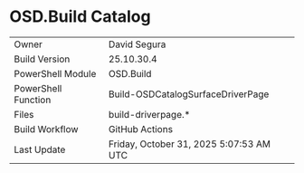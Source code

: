﻿# OSD.Build Catalog

| | |
|-|-|
| Owner | David Segura |
| Build Version | 25.10.30.4 |
| PowerShell Module | OSD.Build |
| PowerShell Function | Build-OSDCatalogSurfaceDriverPage |
| Files | build-driverpage.* |
| Build Workflow | GitHub Actions |
| Last Update | Friday, October 31, 2025 5:07:53 AM UTC |
